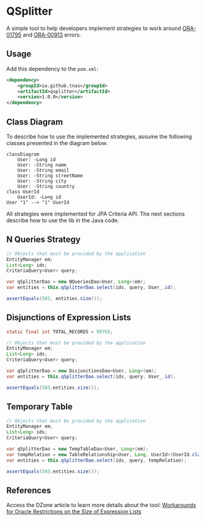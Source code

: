 # QSplitter

A simple tool to help developers implement strategies to work around [ORA-01795](https://docs.oracle.com/en/error-help/db/ora-01795/index.html?r=23ai) and [ORA-00913](https://docs.oracle.com/en/error-help/db/ora-00913/?r=23ai) errors.

## Usage

Add this dependency to the `pom.xml`:

```xml
<dependency>
    <groupId>io.github.tnas</groupId>
    <artifactId>qsplitter</artifactId>
    <version>1.0.0</version>
</dependency>
```
## Class Diagram

To describe how to use the implemented strategies, assume the following classes
presented in the diagram below.

```mermaid
classDiagram
	User: -Long id
	User: -String name
	User: -String email
	User: -String streetName
	User: -String city
	User: -String country
class UserId
    UserId: -Long id
User "1" --> "1" UserId
```
All strategies were implemented for JPA Criteria API. The next sections describe how to use
the lib in the Java code.

## N Queries Strategy

```java
// Objects that must be provided by the application
EntityManager em;
List<Long> ids;
CriteriaQuery<User> query;

var qSplitterDao = new NQueriesDao<User, Long>(em);
var entities = this.qSplitterDao.select(ids, query, User_.id);

assertEquals(503, entities.size());
```

## Disjunctions of Expression Lists

```java
static final int TOTAL_RECORDS = 99765;

// Objects that must be provided by the application
EntityManager em; 
List<Long> ids; 
CriteriaQuery<User> query;

var qSplitterDao = new DisjunctionsDao<User, Long>(em);
var entities = this.qSplitterDao.select(ids, query, User_.id);

assertEquals(503,entities.size());
```

## Temporary Table

```java
// Objects that must be provided by the application
EntityManager em;
List<Long> ids;
CriteriaQuery<User> query;

var qSplitterDao = new TempTableDao<User, Long>(em);
var tempRelation = new TableRelationship<User, Long, UserId>(UserId.class, Long.class, User_.replicatedId);
var entities = this.qSplitterDao.select(ids, query, tempRelation);

assertEquals(503,entities.size());
```

## References

Access the DZone article to learn more details about the tool: [Workarounds for Oracle Restrictions on the Size of Expression Lists](https://dzone.com/articles/workarounds-for-oracle-restrictions)